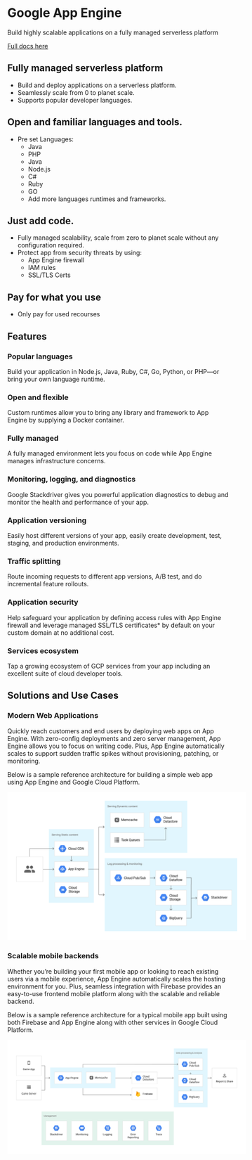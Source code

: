 # Google App Engine
Build highly scalable applications on a fully managed serverless platform

[Full docs here](https://cloud.google.com/appengine/)


## Fully managed serverless platform
* Build and deploy applications on a serverless platform.
* Seamlessly scale from 0 to planet scale.
* Supports popular developer languages.

## Open and familiar languages and tools.
* Pre set Languages:
    * Java
    * PHP
    * Java
    * Node.js
    * C#
    * Ruby
    * GO
    * Add more languages runtimes and frameworks.


## Just add code.
* Fully managed scalability, scale from zero to planet scale without any configuration required.
* Protect app from security threats by using:
    * App Engine firewall
    * IAM rules
    * SSL/TLS Certs

## Pay for what you use
* Only pay for used recourses

## Features
### Popular languages
Build your application in Node.js, Java, Ruby, C#, Go, Python, or PHP—or bring your own language runtime.

### Open and flexible
Custom runtimes allow you to bring any library and framework to App Engine by supplying a Docker container.

### Fully managed
A fully managed environment lets you focus on code while App Engine manages infrastructure concerns.

### Monitoring, logging, and diagnostics
Google Stackdriver gives you powerful application diagnostics to debug and monitor the health and performance of your app.

### Application versioning
Easily host different versions of your app, easily create development, test, staging, and production environments.

### Traffic splitting
Route incoming requests to different app versions, A/B test, and do incremental feature rollouts.

### Application security
Help safeguard your application by defining access rules with App Engine firewall and leverage managed SSL/TLS certificates* by default on your custom domain at no additional cost.

### Services ecosystem
Tap a growing ecosystem of GCP services from your app including an excellent suite of cloud developer tools.


## Solutions and Use Cases
### Modern Web Applications
Quickly reach customers and end users by deploying web apps on App Engine. With zero-config deployments and zero server management, App Engine allows you to focus on writing code. Plus, App Engine automatically scales to support sudden traffic spikes without provisioning, patching, or monitoring.

Below is a sample reference architecture for building a simple web app using App Engine and Google Cloud Platform.

<img src="../recources/modern-web-applications@2x.png" style="background: white; padding: 20px;">


### Scalable mobile backends
Whether you’re building your first mobile app or looking to reach existing users via a mobile experience, App Engine automatically scales the hosting environment for you. Plus, seamless integration with Firebase provides an easy-to-use frontend mobile platform along with the scalable and reliable backend.

Below is a sample reference architecture for a typical mobile app built using both Firebase and App Engine along with other services in Google Cloud Platform.

<img src="../recources/scalable-mobile-backends@2x.png" style="background: white; padding: 20px;">
